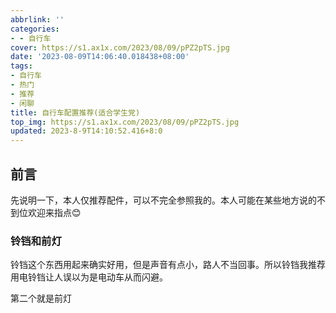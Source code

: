 ```yaml
---
abbrlink: ''
categories:
- - 自行车
cover: https://s1.ax1x.com/2023/08/09/pPZ2pTS.jpg
date: '2023-08-09T14:06:40.018438+08:00'
tags:
- 自行车
- 热门
- 推荐
- 闲聊
title: 自行车配置推荐(适合学生党)
top_img: https://s1.ax1x.com/2023/08/09/pPZ2pTS.jpg
updated: 2023-8-9T14:10:52.416+8:0
---
```

## 前言

先说明一下，本人仅推荐配件，可以不完全参照我的。本人可能在某些地方说的不到位欢迎来指点😊 

### 铃铛和前灯

铃铛这个东西用起来确实好用，但是声音有点小，路人不当回事。所以铃铛我推荐用电铃铛让人误以为是电动车从而闪避。

第二个就是前灯
